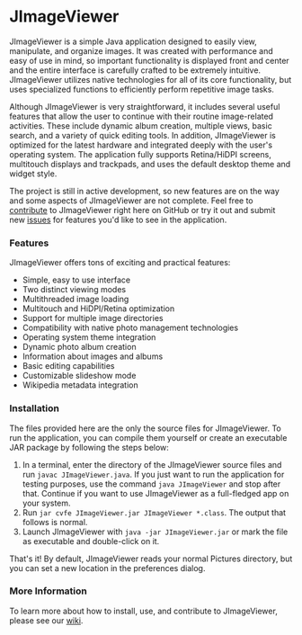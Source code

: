 JImageViewer
============

JImageViewer is a simple Java application designed to easily view, manipulate, and organize images. It was created with performance and easy of use in mind, so important functionality is displayed front and center and the entire interface is carefully crafted to be extremely intuitive. JImageViewer utilizes native technologies for all of its core functionality, but uses specialized functions to efficiently perform repetitive image tasks.

Although JImageViewer is very straightforward, it includes several useful features that allow the user to continue with their routine image-related activities. These include dynamic album creation, multiple views, basic search, and a variety of quick editing tools. In addition, JImageViewer is optimized for the latest hardware and integrated deeply with the user's operating system. The application fully supports Retina/HiDPI screens, multitouch displays and trackpads, and uses the default desktop theme and widget style.

The project is still in active development, so new features are on the way and some aspects of JImageViewer are not complete. Feel free to [contribute](https://github.com/fishdev/JImageViewer/pulls) to JImageViewer right here on GitHub or try it out and submit new [issues](https://github.com/fishdev/JImageViewer/issues) for features you'd like to see in the application.

### Features

JImageViewer offers tons of exciting and practical features:
* Simple, easy to use interface
* Two distinct viewing modes
* Multithreaded image loading
* Multitouch and HiDPI/Retina optimization
* Support for multiple image directories
* Compatibility with native photo management technologies
* Operating system theme integration
* Dynamic photo album creation
* Information about images and albums
* Basic editing capabilities
* Customizable slideshow mode
* Wikipedia metadata integration

### Installation

The files provided here are the only the source files for JImageViewer. To run the application, you can compile them yourself or create an executable JAR package by following the steps below:

1. In a terminal, enter the directory of the JImageViewer source files and run `javac JImageViewer.java`. If you just want to run the application for testing purposes, use the command `java JImageViewer` and stop after that. Continue if you want to use JImageViewer as a full-fledged app on your system.
2. Run `jar cvfe JImageViewer.jar JImageViewer *.class`. The output that follows is normal.
3. Launch JImageViewer with `java -jar JImageViewer.jar` or mark the file as executable and double-click on it.

That's it! By default, JImageViewer reads your normal Pictures directory, but you can set a new location in the preferences dialog.

### More Information

To learn more about how to install, use, and contribute to JImageViewer, please see our [wiki](https://github.com/fishdev/JImageViewer/wiki).
